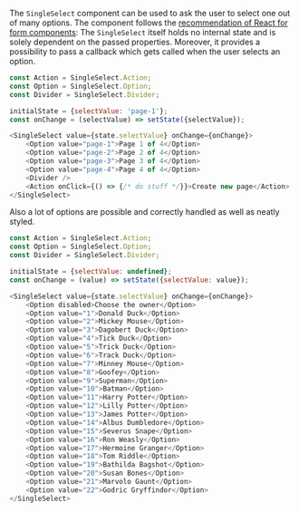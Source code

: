 The `SingleSelect` component can be used to ask the user to select one out of many options.
The component follows the
[recommendation of React for form components](https://facebook.github.io/react/docs/forms.html):
The `SingleSelect` itself holds no internal state and is solely dependent on the passed properties. Moreover, it
provides a possibility to pass a callback which gets called when the user selects an option.

```javascript
const Action = SingleSelect.Action;
const Option = SingleSelect.Option;
const Divider = SingleSelect.Divider;

initialState = {selectValue: 'page-1'};
const onChange = (selectValue) => setState({selectValue});

<SingleSelect value={state.selectValue} onChange={onChange}>
    <Option value="page-1">Page 1 of 4</Option>
    <Option value="page-2">Page 2 of 4</Option>
    <Option value="page-3">Page 3 of 4</Option>
    <Option value="page-4">Page 4 of 4</Option>
    <Divider />
    <Action onClick={() => {/* do stuff */}}>Create new page</Action>
</SingleSelect>
```

Also a lot of options are possible and correctly handled as well as neatly styled.

```javascript
const Action = SingleSelect.Action;
const Option = SingleSelect.Option;
const Divider = SingleSelect.Divider;

initialState = {selectValue: undefined};
const onChange = (value) => setState({selectValue: value});

<SingleSelect value={state.selectValue} onChange={onChange}>
    <Option disabled>Choose the owner</Option>
    <Option value="1">Donald Duck</Option>
    <Option value="2">Mickey Mouse</Option>
    <Option value="3">Dagobert Duck</Option>
    <Option value="4">Tick Duck</Option>
    <Option value="5">Trick Duck</Option>
    <Option value="6">Track Duck</Option>
    <Option value="7">Minney Mouse</Option>
    <Option value="8">Goofey</Option>
    <Option value="9">Superman</Option>
    <Option value="10">Batman</Option>
    <Option value="11">Harry Potter</Option>
    <Option value="12">Lilly Potter</Option>
    <Option value="13">James Potter</Option>
    <Option value="14">Albus Dumbledore</Option>
    <Option value="15">Severus Snape</Option>
    <Option value="16">Ron Weasly</Option>
    <Option value="17">Hermoine Granger</Option>
    <Option value="18">Tom Riddle</Option>
    <Option value="19">Bathilda Bagshot</Option>
    <Option value="20">Susan Bones</Option>
    <Option value="21">Marvolo Gaunt</Option>
    <Option value="22">Godric Gryffindor</Option>
</SingleSelect>
```
